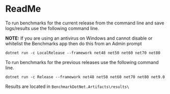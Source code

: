 # ReadMe

To run benchmarks for the current release from the command line and save logs/results use the following command line.

**NOTE:** If you are using an antivirus on Windows and cannot disable or whitelist the Benchmarks app then do this from an Admin prompt

```
dotnet run -c LocalRelease --framework net48 net50 net60 net70 net80
```
To run benchmarks for the previous releases use the following command line.

```
dotnet run -c Release --framework net48 net50 net60 net70 net80 net9.0
```

Results are located in `BenchmarkDotNet.Artifacts\results\`